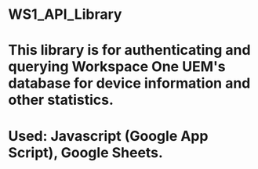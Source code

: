 # WS1_API_Library
# This library is for authenticating and querying Workspace One UEM's database for device information and other statistics.
# Used: Javascript (Google App Script), Google Sheets.
